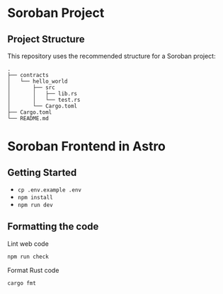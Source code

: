 # Soroban Project

## Project Structure

This repository uses the recommended structure for a Soroban project:

```text
.
├── contracts
│   └── hello_world
│       ├── src
│       │   ├── lib.rs
│       │   └── test.rs
│       └── Cargo.toml
├── Cargo.toml
└── README.md
```

# Soroban Frontend in Astro

## Getting Started

- `cp .env.example .env`
- `npm install`
- `npm run dev`

## Formatting the code

Lint web code

```bash
npm run check
```

Format Rust code

```bash
cargo fmt
```
